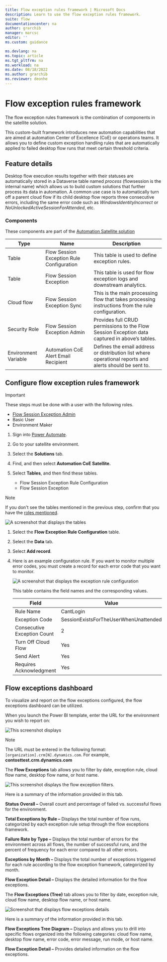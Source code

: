 ```yaml
---
title: Flow exception rules framework | Microsoft Docs
description: Learn to use the flow exception rules framework.
suite: flow
documentationcenter: na
author: grarchib
manager: marcsc
editor: ''
ms.custom: guidance

ms.devlang: na
ms.topic: article
ms.tgt_pltfrm: na
ms.workload: na
ms.date: 08/18/2022
ms.author: grarchib
ms.reviewer: deonhe
---
```


# Flow exception rules framework

The flow exception rules framework is the combination of components in the satellite solution.

This custom-built framework introduces new automation capabilities that are aimed at automation Center of Excellence (CoE) or operations teams. It allows you to define custom exception handling rules that are automatically applied to failed desktop flow runs that meet certain threshold criteria.

## Feature details

Desktop flow execution results together with their statuses are automatically stored in a Dataverse table named *process* (flowsession is the internal name) which allows us to build custom solutions that further process its data in automation. A common use case is to automatically turn off a parent cloud flow if its child desktop flow reports three consecutive errors, including the same error code such as *WindowsIdentityIncorrect* or *NoUnlockedActiveSessionForAttended*, etc.

### Components

These components are part of the [Automation Satellite solution](./setup-automation-coe.md#import-the-satellite-solution-into-the-satellite-environment)

Type|Name|Description
----|----|-----
Table|Flow Session Exception Rule Configuration|This table is used to define exception rules.
Table|Flow Session Exception|This table is used for flow exception logs and downstream analytics.
Cloud flow|Flow Session Exception Sync|This is the main processing flow that takes processing instructions from the rule configuration.
Security Role| Flow Session Exception Admin|Provides full CRUD permissions to the Flow Session Exception data captured in above’s tables.
Environment Variable|Automation CoE Alert Email Recipient|Defines the email address or distribution list where operational reports and alerts should be sent to.

## Configure flow exception rules framework

>[!IMPORTANT]
>These steps must be done with a user with the following roles.

- [Flow Session Exception Admin](./setup-automation-coe.md#assign-security-roles)
- Basic User
- Environment Maker

1. Sign into [Power Automate](https://flow.microsoft.com).
1. Go to your satellite environment.
1. Select the **Solutions** tab.
1. Find, and then select **Automation CoE Satellite.**
1. Select **Tables**, and then find these tables.

    - Flow Session Exception Rule Configuration
    - Flow Session Exception

>[!NOTE]
>If you don't see the tables mentioned in the previous step, confirm that you have the [roles mentioned](#flow-exception-rules-framework).

![A screenshot that displays the tables](media/c86907a40ab7cb0e09d1565e3e8ee402.png)

1. Select the **Flow Exception Rule Configuration** table.
1. Select the **Data** tab.
1. Select **Add record**.

1. Here is an example configuration rule. If you want to monitor multiple error codes, you must create a record for each error code that you want to monitor.

   ![A screenshot that displays the exception rule configuration](media/4ea245b078c32cc743c324685dd31fa1.png)

    This table contains the field names and the corresponding values.

    | **Field**                   | **Value**                             |
    |-----------------------------|---------------------------------------|
    | Rule Name                   | CantLogin                             |
    | Exception Code              | SessionExistsForTheUserWhenUnattended |
    | Consecutive Exception Count | 2                                     |
    | Turn Off Cloud Flow         | Yes                                   |
    | Send Alert                  | Yes                                   |
    | Requires Acknowledgment     | Yes                                   |

## Flow exceptions dashboard

To visualize and report on the flow exceptions configured, the flow exceptions dashboard can be utilized.

When you launch the Power BI template, enter the URL for the environment you wish to report on:

![This screenshot displays ](media/a7506df60438ae8adfb0ee0cfc2e9eeb.png)

>[!NOTE]
>The URL must be entered in the following format: `[organization].crm[N].dynamics.com`. For example, **contosttest.crm.dynamics.com**

The **Flow Exceptions** tab allows you to filter by date, exception rule, cloud flow name, desktop flow name, or host name.

![This screenshot displays the flow exception filters.](media/827e964d210daea59555419457fe84dc.png)

Here is a summary of the information provided in this tab.

**Status Overall –** Overall count and percentage of failed vs. successful flows for the environment.

**Total Exceptions by Rule –** Displays the total number of flow runs, categorized by each exception rule setup through the flow exceptions framework.

**Failure Rate by Type –** Displays the total number of errors for the environment across all flows, the number of successful runs, and the percent of frequency for each error compared to all other errors.

**Exceptions by Month –** Displays the total number of exceptions triggered for each rule according to the flow exception framework, categorized by month.

**Flow Exception Detail –** Displays the detailed information for the flow exceptions.

The **Flow Exceptions (Tree)** tab allows you to filter by date, exception rule, cloud flow name, desktop flow name, or host name.

![Screenshot that displays flow exceptions details](media/144bd04884874af01fa0998c98218377.png)

Here is a summary of the information provided in this tab.

**Flow Exceptions Tree Diagram –** Displays and allows you to drill into specific flows organized into the following categories: cloud flow name, desktop flow name, error code, error message, run mode, or host name.

**Flow Exception Detail –** Provides detailed information on the flow exceptions.
